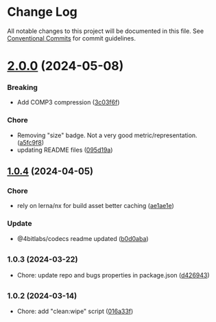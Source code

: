 # Change Log

All notable changes to this project will be documented in this file.
See [Conventional Commits](https://conventionalcommits.org) for commit guidelines.

# [2.0.0](https://github.com/32bitkid/sci.js/compare/@4bitlabs/codecs@1.0.4...@4bitlabs/codecs@2.0.0) (2024-05-08)

### Breaking

- Add COMP3 compression ([3c03f6f](https://github.com/32bitkid/sci.js/commit/3c03f6f4e3bd364c2a1ee4a54c0def92d503ebc3))

### Chore

- Removing "size" badge. Not a very good metric/representation. ([a5fc9f8](https://github.com/32bitkid/sci.js/commit/a5fc9f8a9d65a64a8ce9330c620e359cf2b17ac7))
- updating README files ([095d19a](https://github.com/32bitkid/sci.js/commit/095d19af411d091c4315da129312e1d063bd2e39))

## [1.0.4](https://github.com/32bitkid/sci.js/compare/@4bitlabs/codecs@1.0.3...@4bitlabs/codecs@1.0.4) (2024-04-05)

### Chore

- rely on lerna/nx for build asset better caching ([ae1ae1e](https://github.com/32bitkid/sci.js/commit/ae1ae1eb4ead8e89a4d53ea0bcfcbc8e107b1488))

### Update

- @4bitlabs/codecs readme updated ([b0d0aba](https://github.com/32bitkid/sci.js/commit/b0d0abad1614c90df79350b41f442c4d156bbac5))

## <small>1.0.3 (2024-03-22)</small>

- Chore: update repo and bugs properties in package.json ([d426943](https://github.com/32bitkid/sci.js/commit/d426943))

## <small>1.0.2 (2024-03-14)</small>

- Chore: add "clean:wipe" script ([016a33f](https://github.com/32bitkid/sci.js/commit/016a33f))
